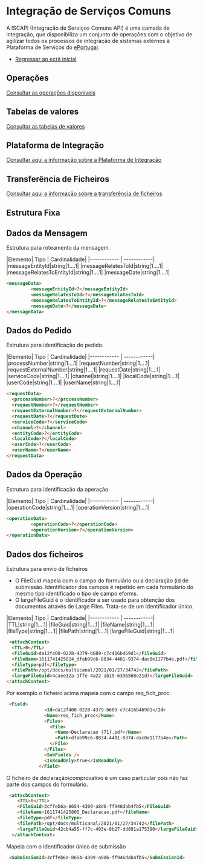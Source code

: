 ﻿# Integração de Serviços Comuns
A ISCAPI (Integração de Serviços Comuns API) é uma camada de integração, que disponibiliza um conjunto de operações com o objetivo de agilizar todos os processos de integração de sistemas externos à Plataforma de Serviços do [ePortugal](https://ePortugal.gov.pt).

- [Regressar ao ecrã inicial](../)

## Operações
[Consultar as operações disponíveis](..\operacoes)


## Tabelas de valores
[Consultar as tabelas de valores](..\tabeladevalores)

## Plataforma de Integração
[Consultar aqui a informação sobre a Plataforma de Integração](..\iap)

## Transferência de Ficheiros
[Consultar aqui a informação sobre a transferência de ficheiros](largefiles)

## Estrutura Fixa

## Dados da Mensagem
Estrutura para roteamento da mensagem.

|Elemento| Tipo | Cardinalidade|
|------------ | ------------|
|messageEntityId|string|1....1|
|messageRelatesToId|string|1....1|
|messageRelatesToEntityId|string|1....1|
|messageDate|string|1....1|

```markdown
<messageData>
         <messageEntityId>?</messageEntityId>
         <messageRelatesToId>?</messageRelatesToId>
         <messageRelatesToEntityId>?</messageRelatesToEntityId>
         <messageDate>?</messageDate>
</messageData>
```

## Dados do Pedido
Estrutura para identificação do pedido.

|Elemento| Tipo | Cardinalidade|
|------------ | ------------|
|processNumber|string|1....1|
|requestNumber|string|1....1|
|requestExternalNumber|string|1....1|
|requestDate|string|1....1|
|serviceCode|string|1....1|
|channel|string|1....1|
|localCode|string|1....1|
|userCode|string|1....1|
|userName|string|1....1|


```markdown
<requestData>
  <processNumber>?</processNumber>
  <requestNumber>?</requestNumber>
  <requestExternalNumber>?</requestExternalNumber>
  <requestDate>?</requestDate>
  <serviceCode>?</serviceCode>
  <channel>?</channel>
  <entityCode>?</entityCode>
  <localCode>?</localCode>
  <userCode>?</userCode>
  <userName>?</userName>
</requestData>
```


## Dados da Operação
Estrutura para identificação da operação

|Elemento| Tipo | Cardinalidade|
|------------ | ------------|
|operationCode|string|1....1|
|operationVersion|string|1....1|

```markdown
<operationData>
         <operationCode>?</operationCode>         
         <operationVersion>?</operationVersion>
</operationData>      
```


## Dados dos ficheiros
Estrutura para envio de ficheiros
* O FileGuid mapeia com o campo do formulário ou a declaração (id de submissão. 
Identificador dos campos é repetido em cada formulário do mesmo tipo identificado o tipo de campo eforms.
* O largeFileGuid é o identificador a ser usado para obtenção dos documentos através de Large Files. Trata-se de um Identificador único.


|Elemento| Tipo | Cardinalidade|
|------------ | ------------|
|TTL|string|1....1|
|fileGuid|string|1....1|
|fileName|string|1....1|
|fileType|string|1....1|
|filePath|string|1....1|
|largeFileGuid|string|1....1|

```markdown
 <attachContext>
  <TTL>0</TTL>
  <FileGuid>da12f400-0228-4379-b689-c7c416b469d1</FileGuid>
  <fileName>1611741425824_dfab99c6-8834-4481-9374-dac0e1177b4e.pdf</fileName>
  <fileType>pdf</fileType>
  <filePath>/opt/docs/multicanal/2021/01/27/34742</filePath>
  <largeFileGuid>4caee12a-1ffe-4a22-ab19-6336568e21d7</largeFileGuid>
</attachContext>
```

Por exemplo o ficheiro  acima  mapeia com o campo req_fich_proc.
```markdown
 <Field>
              <Id>da12f400-0228-4379-b689-c7c416b469d1</Id>
              <Name>req_fich_proc</Name>
              <Files>
                <File>
                  <Name>Declaracao (71).pdf</Name>
                  <Path>dfab99c6-8834-4481-9374-dac0e1177b4e</Path>
                </File>
              </Files>
              <SubFields />
              <IsReadOnly>true</IsReadOnly>
            </Field>
```
O ficheiro de declaração\comprovativo é um caso particular pois não faz parte dos  campos do formulário.
```markdown
 <attachContext>
    <TTL>0</TTL>
    <FileGuid>3cffeb6a-8654-4309-a8d6-ff946dab4fb5</FileGuid>
    <fileName>1611741425805_Declaracao.pdf</fileName>
    <fileType>pdf</fileType>
    <filePath>/opt/docs/multicanal/2021/01/27/34742</filePath>
    <largeFileGuid>42cb4a55-ff7c-403e-8b27-dd891a175390</largeFileGuid>
  </attachContext>
```
Mapeia com o identificador único de submissão
```markdown
 <SubmissionId>3cffeb6a-8654-4309-a8d6-ff946dab4fb5</SubmissionId>
```



